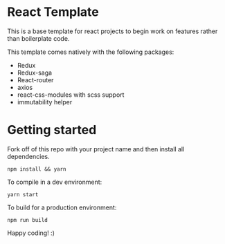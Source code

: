 # React Template 

This is a base template for react projects to begin work on features rather than boilerplate code.

This template comes natively with the following packages:

- Redux
- Redux-saga
- React-router
- axios
- react-css-modules with scss support
- immutability helper


# Getting started

Fork off of this repo with your project name and then install all dependencies.

```
npm install && yarn 
```


To compile in a dev environment:
```
yarn start
```

To build for a production environment:

```
npm run build 
```

Happy coding! :)
